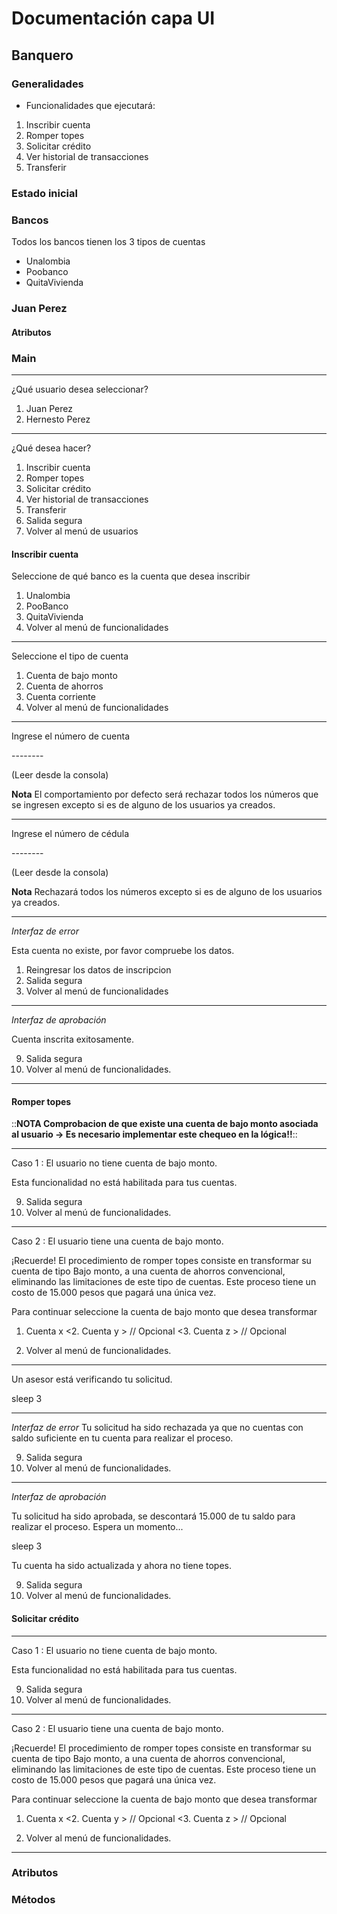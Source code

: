 # Documentación capa UI

## Banquero

### Generalidades

- Funcionalidades que ejecutará:

1. Inscribir cuenta
2. Romper topes
3. Solicitar crédito
4. Ver historial de transacciones
5. Transferir

### Estado inicial

### Bancos 

Todos los bancos tienen los 3 tipos de cuentas

- Unalombia
- Poobanco
- QuitaVivienda

### Juan Perez

#### Atributos


### Main

---

¿Qué usuario desea seleccionar?

1. Juan Perez
2. Hernesto Perez

---
¿Qué desea hacer?

1. Inscribir cuenta
2. Romper topes
3. Solicitar crédito
4. Ver historial de transacciones
5. Transferir
9. Salida segura
0. Volver al menú de usuarios

#### Inscribir cuenta

Seleccione de qué banco es la cuenta que desea inscribir

1. Unalombia 
2. PooBanco
3. QuitaVivienda 
0. Volver al menú de funcionalidades 

---
Seleccione el tipo de cuenta

1. Cuenta de bajo monto
2. Cuenta de ahorros
3. Cuenta corriente
0. Volver al menú de funcionalidades 

---
Ingrese el número de cuenta

\--------

(Leer desde la consola)

**Nota** El comportamiento por defecto será rechazar todos los números que se ingresen excepto si es de alguno de los usuarios 
ya creados.


---
Ingrese el número de cédula

\--------

(Leer desde la consola)

**Nota** Rechazará todos los números excepto si es de alguno de los usuarios ya creados.

---
*Interfaz de error*

Esta cuenta no existe, por favor compruebe los datos.

1. Reingresar los datos de inscripcion
9. Salida segura
0. Volver al menú de funcionalidades 

---
*Interfaz de aprobación*

Cuenta inscrita exitosamente.

9. Salida segura
0. Volver al menú de funcionalidades.
---

#### Romper topes

::**NOTA Comprobacion de que existe una cuenta de bajo monto asociada al usuario -> Es necesario implementar este chequeo en 
la lógica!!**::

---
Caso 1 : El usuario no tiene cuenta de bajo monto.

Esta funcionalidad no está habilitada para tus cuentas.

9. Salida segura
0. Volver al menú de funcionalidades.

---
Caso 2 : El usuario tiene una cuenta de bajo monto.

¡Recuerde! El procedimiento de romper topes consiste en transformar su cuenta de tipo Bajo monto, a una cuenta de ahorros
convencional, eliminando las limitaciones de este tipo de cuentas. Este proceso tiene un costo de 15.000 pesos que pagará una única vez.

Para continuar seleccione la cuenta de bajo monto que desea transformar

1. Cuenta x
\<2. Cuenta y \> // Opcional
\<3. Cuenta z \> // Opcional

0. Volver al menú de funcionalidades.

---

Un asesor está verificando tu solicitud.

sleep 3

---
*Interfaz de error*
Tu solicitud ha sido rechazada ya que no cuentas con saldo suficiente en tu cuenta para realizar el proceso.

9. Salida segura
0. Volver al menú de funcionalidades.

---
*Interfaz de aprobación*

Tu solicitud ha sido aprobada, se descontará 15.000 de tu saldo para realizar el proceso. Espera un momento...

sleep 3

Tu cuenta ha sido actualizada y ahora no tiene topes.

9. Salida segura
0. Volver al menú de funcionalidades.


#### Solicitar crédito

---
Caso 1 : El usuario no tiene cuenta de bajo monto.

Esta funcionalidad no está habilitada para tus cuentas.

9. Salida segura
0. Volver al menú de funcionalidades.

---
Caso 2 : El usuario tiene una cuenta de bajo monto.

¡Recuerde! El procedimiento de romper topes consiste en transformar su cuenta de tipo Bajo monto, a una cuenta de ahorros
convencional, eliminando las limitaciones de este tipo de cuentas. Este proceso tiene un costo de 15.000 pesos que pagará una única vez.

Para continuar seleccione la cuenta de bajo monto que desea transformar

1. Cuenta x
\<2. Cuenta y \> // Opcional
\<3. Cuenta z \> // Opcional

0. Volver al menú de funcionalidades.

---

### Atributos

### Métodos

